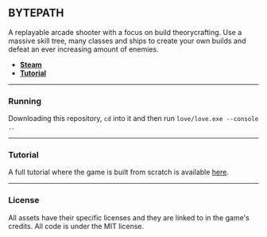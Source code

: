 ## BYTEPATH

A replayable arcade shooter with a focus on build theorycrafting. Use a massive skill tree, many classes and ships to create your own builds and defeat an ever increasing amount of enemies. 

* **[Steam](https://store.steampowered.com/app/760330/BYTEPATH/)**
* **[Tutorial](https://github.com/a327ex/blog/issues/30)**

---

### Running

Downloading this repository, `cd` into it and then run `love/love.exe --console .`.

---

### Tutorial

A full tutorial where the game is built from scratch is available [here](https://github.com/a327ex/blog/issues/30).

---

### License

All assets have their specific licenses and they are linked to in the game's credits. All code is under the MIT license.

